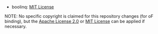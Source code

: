 - boolinq: [MIT License](https://github.com/k06a/boolinq/blob/3.0.4/LICENSE)

NOTE: No specific copyright is claimed for this repository changes (for oF binding), but the [Apache License 2.0](LICENSE_APACHE) or [MIT License](LICENSE_MIT) can be applied if necessary.
